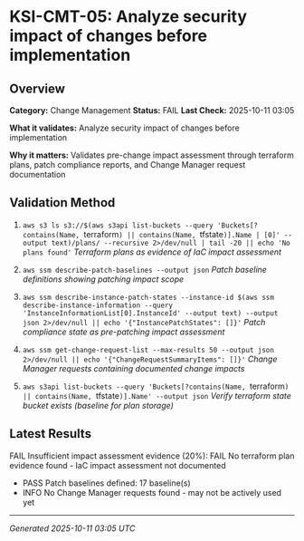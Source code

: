 # KSI-CMT-05: Analyze security impact of changes before implementation

## Overview

**Category:** Change Management
**Status:** FAIL
**Last Check:** 2025-10-11 03:05

**What it validates:** Analyze security impact of changes before implementation

**Why it matters:** Validates pre-change impact assessment through terraform plans, patch compliance reports, and Change Manager request documentation

## Validation Method

1. `aws s3 ls s3://$(aws s3api list-buckets --query 'Buckets[?contains(Name, `terraform`) || contains(Name, `tfstate`)].Name | [0]' --output text)/plans/ --recursive 2>/dev/null | tail -20 || echo 'No plans found'`
   *Terraform plans as evidence of IaC impact assessment*

2. `aws ssm describe-patch-baselines --output json`
   *Patch baseline definitions showing patching impact scope*

3. `aws ssm describe-instance-patch-states --instance-id $(aws ssm describe-instance-information --query 'InstanceInformationList[0].InstanceId' --output text) --output json 2>/dev/null || echo '{"InstancePatchStates": []}'`
   *Patch compliance state as pre-patching impact assessment*

4. `aws ssm get-change-request-list --max-results 50 --output json 2>/dev/null || echo '{"ChangeRequestSummaryItems": []}'`
   *Change Manager requests containing documented change impacts*

5. `aws s3api list-buckets --query 'Buckets[?contains(Name, `terraform`) || contains(Name, `tfstate`)].Name' --output json`
   *Verify terraform state bucket exists (baseline for plan storage)*

## Latest Results

FAIL Insufficient impact assessment evidence (20%): FAIL No terraform plan evidence found - IaC impact assessment not documented
- PASS Patch baselines defined: 17 baseline(s)
- INFO No Change Manager requests found - may not be actively used yet

---
*Generated 2025-10-11 03:05 UTC*
